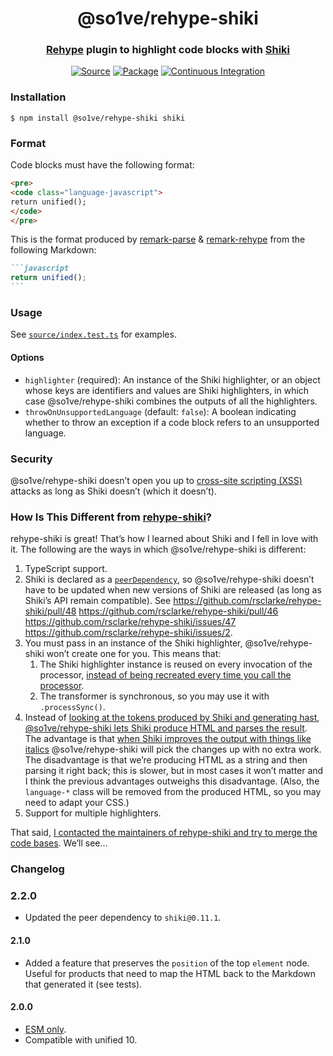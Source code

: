 <h1 align="center">@so1ve/rehype-shiki</h1>
<h3 align="center"><a href="https://github.com/rehypejs/rehype">Rehype</a> plugin to highlight code blocks with <a href="https://shiki.matsu.io">Shiki</a></h3>
<p align="center">
<a href="https://github.com/so1ve/rehype-shiki"><img src="https://img.shields.io/badge/Source---" alt="Source"></a>
<a href="https://www.npmjs.com/package/@so1ve/rehype-shiki"><img alt="Package" src="https://badge.fury.io/js/%40leafac%2Frehype-shiki.svg"></a>
<a href="https://github.com/so1ve/rehype-shiki/actions"><img src="https://github.com/so1ve/rehype-shiki/workflows/.github/workflows/main.yml/badge.svg" alt="Continuous Integration"></a>
</p>

### Installation

```console
$ npm install @so1ve/rehype-shiki shiki
```

### Format

Code blocks must have the following format:

```html
<pre>
<code class="language-javascript">
return unified();
</code>
</pre>
```

This is the format produced by [remark-parse](https://github.com/remarkjs/remark/tree/main/packages/remark-parse) & [remark-rehype](https://github.com/remarkjs/remark-rehype) from the following Markdown:

````markdown
```javascript
return unified();
```
````

### Usage

See [`source/index.test.ts`](source/index.test.ts) for examples.

#### Options

- `highlighter` (required): An instance of the Shiki highlighter, or an object whose keys are identifiers and values are Shiki highlighters, in which case @so1ve/rehype-shiki combines the outputs of all the highlighters.
- `throwOnUnsupportedLanguage` (default: `false`): A boolean indicating whether to throw an exception if a code block refers to an unsupported language.

### Security

@so1ve/rehype-shiki doesn’t open you up to [cross-site scripting (XSS)](https://en.wikipedia.org/wiki/Cross-site_scripting) attacks as long as Shiki doesn’t (which it doesn’t).

### How Is This Different from [rehype-shiki](https://github.com/rsclarke/rehype-shiki)?

rehype-shiki is great! That’s how I learned about Shiki and I fell in love with it. The following are the ways in which @so1ve/rehype-shiki is different:

1. TypeScript support.
2. Shiki is declared as a [`peerDependency`](https://docs.npmjs.com/cli/v6/configuring-npm/package-json#peerdependencies), so @so1ve/rehype-shiki doesn’t have to be updated when new versions of Shiki are released (as long as Shiki’s API remain compatible). See https://github.com/rsclarke/rehype-shiki/pull/48 https://github.com/rsclarke/rehype-shiki/pull/46 https://github.com/rsclarke/rehype-shiki/issues/47 https://github.com/rsclarke/rehype-shiki/issues/2.
3. You must pass in an instance of the Shiki highlighter, @so1ve/rehype-shiki won’t create one for you. This means that:
   1. The Shiki highlighter instance is reused on every invocation of the processor, [instead of being recreated every time you call the processor](https://github.com/rsclarke/rehype-shiki/blob/3ebaeab3297d1cbe9ac75e2294ab636bbe250541/index.js#L38-L43).
   2. The transformer is synchronous, so you may use it with `.processSync()`.
4. Instead of [looking at the tokens produced by Shiki and generating hast](https://github.com/rsclarke/rehype-shiki/blob/3ebaeab3297d1cbe9ac75e2294ab636bbe250541/index.js#L69-L97), [@so1ve/rehype-shiki lets Shiki produce HTML and parses the result](https://github.com/so1ve/rehype-shiki/blob/a745b01d98608fb934c1bdbe9a1399e8b9dec1ed/src/index.ts#L32-L39). The advantage is that [when Shiki improves the output with things like italics](https://github.com/shikijs/shiki/pull/23) @so1ve/rehype-shiki will pick the changes up with no extra work. The disadvantage is that we’re producing HTML as a string and then parsing it right back; this is slower, but in most cases it won’t matter and I think the previous advantages outweighs this disadvantage. (Also, the `language-*` class will be removed from the produced HTML, so you may need to adapt your CSS.)
5. Support for multiple highlighters.

That said, [I contacted the maintainers of rehype-shiki and try to merge the code bases](https://github.com/rsclarke/rehype-shiki/issues/49). We’ll see…

### Changelog

### 2.2.0

- Updated the peer dependency to `shiki@0.11.1`.

#### 2.1.0

- Added a feature that preserves the `position` of the top `element` node. Useful for products that need to map the HTML back to the Markdown that generated it (see tests).

#### 2.0.0

- [ESM only](https://gist.github.com/sindresorhus/a39789f98801d908bbc7ff3ecc99d99c).
- Compatible with unified 10.

